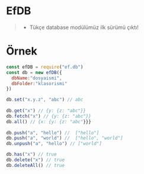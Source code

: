 # EfDB 

> - Tükçe database modülümüz ilk sürümü çıktı!

# Örnek 

```js
const efDB = require("ef.db")
const db = new efDB({
  dbName:"dosyaismi",
  dbFolder:"klasorismi"
})

db.set("x.y.z", "abc") // abc
 
db.get("x") // {y: {z: "abc"}}
db.fetch("x") // {y: {z: "abc"}}
db.all() // {x: {y: {z: "abc"}}}
 
db.push("a", "hello") //  ["hello"]
db.push("a", "world") //  ["hello", "world"]
db.unpush("a", "hello") // ["world"]

db.has("x") // true
db.delete("x") // true
db.deleteAll() // true
```
